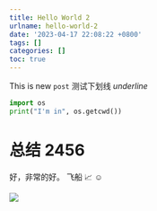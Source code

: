 ```yaml
---
title: Hello World 2
urlname: hello-world-2
date: '2023-04-17 22:08:22 +0800'
tags: []
categories: []
toc: true
---
```


This is new `post`
测试下划线 _underline_

```python
import os
print("I'm in", os.getcwd())
```

# 总结 2456

好，非常的好。
飞船 📈 ☺

![](/images/FnrmR43hkxwc847WRiAaIWim_TCO.jpeg)
